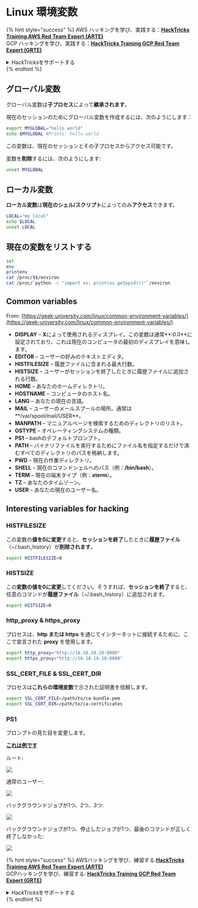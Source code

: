 # Linux 環境変数

{% hint style="success" %}
AWS ハッキングを学び、実践する：<img src="/.gitbook/assets/arte.png" alt="" data-size="line">[**HackTricks Training AWS Red Team Expert (ARTE)**](https://training.hacktricks.xyz/courses/arte)<img src="/.gitbook/assets/arte.png" alt="" data-size="line">\
GCP ハッキングを学び、実践する：<img src="/.gitbook/assets/grte.png" alt="" data-size="line">[**HackTricks Training GCP Red Team Expert (GRTE)**<img src="/.gitbook/assets/grte.png" alt="" data-size="line">](https://training.hacktricks.xyz/courses/grte)

<details>

<summary>HackTricksをサポートする</summary>

* [**サブスクリプションプラン**](https://github.com/sponsors/carlospolop)を確認してください！
* **💬 [**Discordグループ**](https://discord.gg/hRep4RUj7f)または[**Telegramグループ**](https://t.me/peass)に参加するか、**Twitter** 🐦 [**@hacktricks\_live**](https://twitter.com/hacktricks\_live)**をフォローしてください。**
* **ハッキングのトリックを共有するには、[**HackTricks**](https://github.com/carlospolop/hacktricks)および[**HackTricks Cloud**](https://github.com/carlospolop/hacktricks-cloud)のGitHubリポジトリにPRを提出してください。**

</details>
{% endhint %}

## グローバル変数

グローバル変数は**子プロセス**によって**継承されます**。

現在のセッションのためにグローバル変数を作成するには、次のようにします：
```bash
export MYGLOBAL="hello world"
echo $MYGLOBAL #Prints: hello world
```
この変数は、現在のセッションとその子プロセスからアクセス可能です。

変数を**削除**するには、次のようにします:
```bash
unset MYGLOBAL
```
## ローカル変数

**ローカル変数**は**現在のシェル/スクリプト**によってのみ**アクセス**できます。
```bash
LOCAL="my local"
echo $LOCAL
unset LOCAL
```
## 現在の変数をリストする
```bash
set
env
printenv
cat /proc/$$/environ
cat /proc/`python -c "import os; print(os.getppid())"`/environ
```
## Common variables

From: [https://geek-university.com/linux/common-environment-variables/](https://geek-university.com/linux/common-environment-variables/)

* **DISPLAY** – **X**によって使用されるディスプレイ。この変数は通常**:0.0**に設定されており、これは現在のコンピュータの最初のディスプレイを意味します。
* **EDITOR** – ユーザーの好みのテキストエディタ。
* **HISTFILESIZE** – 履歴ファイルに含まれる最大行数。
* **HISTSIZE** – ユーザーがセッションを終了したときに履歴ファイルに追加される行数。
* **HOME** – あなたのホームディレクトリ。
* **HOSTNAME** – コンピュータのホスト名。
* **LANG** – あなたの現在の言語。
* **MAIL** – ユーザーのメールスプールの場所。通常は**/var/spool/mail/USER**。
* **MANPATH** – マニュアルページを検索するためのディレクトリのリスト。
* **OSTYPE** – オペレーティングシステムの種類。
* **PS1** – bashのデフォルトプロンプト。
* **PATH** – バイナリファイルを実行するためにファイル名を指定するだけで済むすべてのディレクトリのパスを格納します。
* **PWD** – 現在の作業ディレクトリ。
* **SHELL** – 現在のコマンドシェルへのパス（例：**/bin/bash**）。
* **TERM** – 現在の端末タイプ（例：**xterm**）。
* **TZ** – あなたのタイムゾーン。
* **USER** – あなたの現在のユーザー名。

## Interesting variables for hacking

### **HISTFILESIZE**

この変数の**値を0に変更**すると、**セッションを終了**したときに**履歴ファイル**（\~/.bash\_history）が**削除されます**。
```bash
export HISTFILESIZE=0
```
### **HISTSIZE**

この**変数の値を0に変更**してください。そうすれば、**セッションを終了**すると、任意のコマンドが**履歴ファイル**（\~/.bash\_history）に追加されます。
```bash
export HISTSIZE=0
```
### http\_proxy & https\_proxy

プロセスは、**http または https** を通じてインターネットに接続するために、ここで宣言された **proxy** を使用します。
```bash
export http_proxy="http://10.10.10.10:8080"
export https_proxy="http://10.10.10.10:8080"
```
### SSL\_CERT\_FILE & SSL\_CERT\_DIR

プロセスは**これらの環境変数**で示された証明書を信頼します。
```bash
export SSL_CERT_FILE=/path/to/ca-bundle.pem
export SSL_CERT_DIR=/path/to/ca-certificates
```
### PS1

プロンプトの見た目を変更します。

[**これは例です**](https://gist.github.com/carlospolop/43f7cd50f3deea972439af3222b68808)

ルート:

![](<../.gitbook/assets/image (897).png>)

通常のユーザー:

![](<../.gitbook/assets/image (740).png>)

バックグラウンドジョブが1つ、2つ、3つ:

![](<../.gitbook/assets/image (145).png>)

バックグラウンドジョブが1つ、停止したジョブが1つ、最後のコマンドが正しく終了しなかった:

![](<../.gitbook/assets/image (715).png>)


{% hint style="success" %}
AWSハッキングを学び、練習する:<img src="/.gitbook/assets/arte.png" alt="" data-size="line">[**HackTricks Training AWS Red Team Expert (ARTE)**](https://training.hacktricks.xyz/courses/arte)<img src="/.gitbook/assets/arte.png" alt="" data-size="line">\
GCPハッキングを学び、練習する: <img src="/.gitbook/assets/grte.png" alt="" data-size="line">[**HackTricks Training GCP Red Team Expert (GRTE)**<img src="/.gitbook/assets/grte.png" alt="" data-size="line">](https://training.hacktricks.xyz/courses/grte)

<details>

<summary>HackTricksをサポートする</summary>

* [**サブスクリプションプラン**](https://github.com/sponsors/carlospolop)を確認してください!
* **💬 [**Discordグループ**](https://discord.gg/hRep4RUj7f)または[**テレグラムグループ**](https://t.me/peass)に参加するか、**Twitter** 🐦 [**@hacktricks\_live**](https://twitter.com/hacktricks\_live)**をフォローしてください。**
* **[**HackTricks**](https://github.com/carlospolop/hacktricks)および[**HackTricks Cloud**](https://github.com/carlospolop/hacktricks-cloud)のGitHubリポジトリにPRを提出してハッキングトリックを共有してください。**

</details>
{% endhint %}
